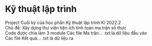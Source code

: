 # Kỹ thuật lập trình
Project Cuối kỳ của học phần Kỹ thuật lập trình Kì 2022.2  
Chủ đề: Xây dựng thư viện tiện ích tính toán ma trận số thực  
Code được chia làm 3 module
Các file Ma trận... .txt là dữ liệu đầu vào  
Các file Kết quả... .txt là dữ liệu ra  
